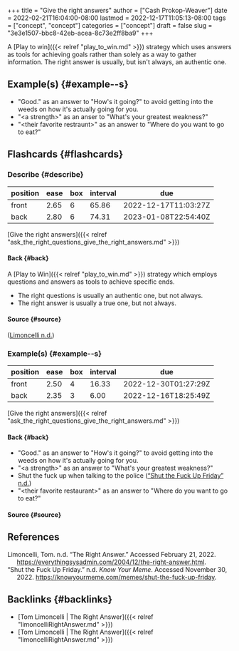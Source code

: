 +++
title = "Give the right answers"
author = ["Cash Prokop-Weaver"]
date = 2022-02-21T16:04:00-08:00
lastmod = 2022-12-17T11:05:13-08:00
tags = ["concept", "concept"]
categories = ["concept"]
draft = false
slug = "3e3e1507-bbc8-42eb-acea-8c73e2ff8ba9"
+++

A [Play to win]({{< relref "play_to_win.md" >}}) strategy which uses answers as tools for achieving goals rather than solely as a way to gather information. The right answer is usually, but isn't always, an authentic one.


## Example(s) {#example--s}

-   "Good." as an answer to "How's it going?" to avoid getting into the weeds on how it's actually going for you.
-   "&lt;a strength&gt;" as an anser to "What's your greatest weakness?"
-   "&lt;their favorite restraunt&gt;" as an answer to "Where do you want to go to eat?"


## Flashcards {#flashcards}


### Describe {#describe}

| position | ease | box | interval | due                  |
|----------|------|-----|----------|----------------------|
| front    | 2.65 | 6   | 65.86    | 2022-12-17T11:03:27Z |
| back     | 2.80 | 6   | 74.31    | 2023-01-08T22:54:40Z |

[Give the right answers]({{< relref "ask_the_right_questions_give_the_right_answers.md" >}})


#### Back {#back}

A [Play to Win]({{< relref "play_to_win.md" >}}) strategy which employs questions and answers as tools to achieve specific ends.

-   The right questions is usually an authentic one, but not always.
-   The right answer is usually a true one, but not always.


#### Source {#source}

(<a href="#citeproc_bib_item_1">Limoncelli n.d.</a>)


### Example(s) {#example--s}

| position | ease | box | interval | due                  |
|----------|------|-----|----------|----------------------|
| front    | 2.50 | 4   | 16.33    | 2022-12-30T01:27:29Z |
| back     | 2.35 | 3   | 6.00     | 2022-12-16T18:25:49Z |

[Give the right answers]({{< relref "ask_the_right_questions_give_the_right_answers.md" >}})


#### Back {#back}

-   "Good." as an answer to "How's it going?" to avoid getting into the weeds on how it's actually going for you.
-   "&lt;a strength&gt;" as an answer to "What's your greatest weakness?"
-   Shut the fuck up when talking to the police (<a href="#citeproc_bib_item_2">“Shut the Fuck Up Friday” n.d.</a>)
-   "&lt;their favorite restaurant&gt;" as an answer to "Where do you want to go to eat?"


#### Source {#source}

## References

<style>.csl-entry{text-indent: -1.5em; margin-left: 1.5em;}</style><div class="csl-bib-body">
  <div class="csl-entry"><a id="citeproc_bib_item_1"></a>Limoncelli, Tom. n.d. “The Right Answer.” Accessed February 21, 2022. <a href="https://everythingsysadmin.com/2004/12/the-right-answer.html">https://everythingsysadmin.com/2004/12/the-right-answer.html</a>.</div>
  <div class="csl-entry"><a id="citeproc_bib_item_2"></a>“Shut the Fuck Up Friday.” n.d. <i>Know Your Meme</i>. Accessed November 30, 2022. <a href="https://knowyourmeme.com/memes/shut-the-fuck-up-friday">https://knowyourmeme.com/memes/shut-the-fuck-up-friday</a>.</div>
</div>


## Backlinks {#backlinks}

-   [Tom Limoncelli | The Right Answer]({{< relref "limoncelliRightAnswer.md" >}})
-   [Tom Limoncelli | The Right Answer]({{< relref "limoncelliRightAnswer.md" >}})
